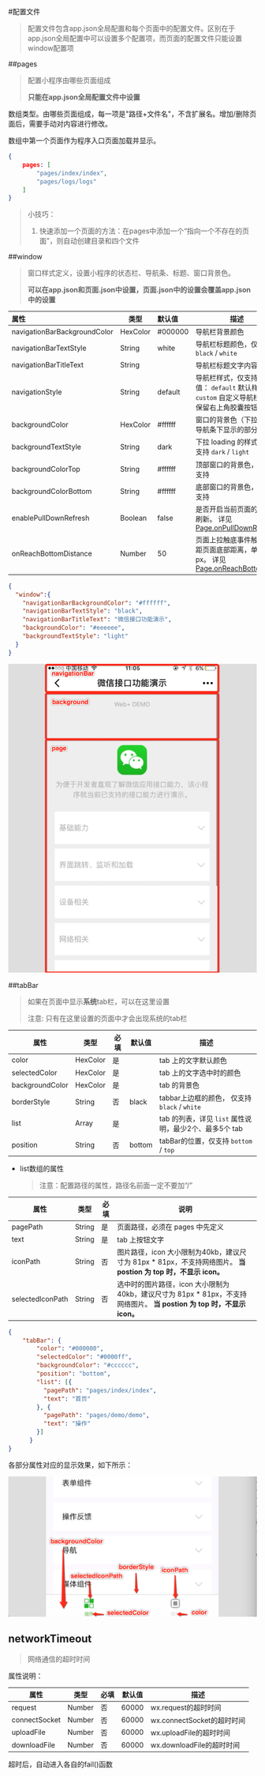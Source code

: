 #配置文件

> 配置文件包含app.json全局配置和每个页面中的配置文件。区别在于app.json全局配置中可以设置多个配置项，而页面的配置文件只能设置window配置项

##pages 

> 配置小程序由哪些页面组成
>
> **只能在app.json全局配置文件中设置**

数组类型。由哪些页面组成，每一项是"路径+文件名"，不含扩展名。增加/删除页面后，需要手动对内容进行修改。

数组中第一个页面作为程序入口页面加载并显示。

```json
{
    pages: [
    	"pages/index/index",
        "pages/logs/logs"
    ]
}
```

> 小技巧：
>
> 1. 快速添加一个页面的方法：在pages中添加一个“指向一个不存在的页面”，则自动创建目录和四个文件

##window

> 窗口样式定义，设置小程序的状态栏、导航条、标题、窗口背景色。
>
> **可以在app.json和页面.json中设置，页面.json中的设置会覆盖app.json中的设置**

| 属性                         | 类型     | 默认值  | 描述                                                         |
| :--------------------------- | -------- | :------ | ------------------------------------------------------------ |
| navigationBarBackgroundColor | HexColor | #000000 | 导航栏背景颜色                                               |
| navigationBarTextStyle       | String   | white   | 导航栏标题颜色，仅支持 `black` / `white`                     |
| navigationBarTitleText       | String   |         | 导航栏标题文字内容                                           |
| navigationStyle              | String   | default | 导航栏样式，仅支持以下值： `default` 默认样式 <br />`custom` 自定义导航栏，只保留右上角胶囊按钮 |
| backgroundColor              | HexColor | #ffffff | 窗口的背景色（下拉时在导航条下显示的部分）                   |
| backgroundTextStyle          | String   | dark    | 下拉 loading 的样式，仅支持 `dark` / `light`                 |
| backgroundColorTop           | String   | #ffffff | 顶部窗口的背景色，仅 iOS 支持                                |
| backgroundColorBottom        | String   | #ffffff | 底部窗口的背景色，仅 iOS 支持                                |
| enablePullDownRefresh        | Boolean  | false   | 是否开启当前页面的下拉刷新。 详见 [Page.onPullDownRefresh](https://developers.weixin.qq.com/miniprogram/dev/framework/app-service/page.html#onpulldownrefresh) |
| onReachBottomDistance        | Number   | 50      | 页面上拉触底事件触发时距页面底部距离，单位为px。 详见 [Page.onReachBottom](https://developers.weixin.qq.com/miniprogram/dev/framework/app-service/page.html#onreachbottom) |

```json
{
  "window":{
    "navigationBarBackgroundColor": "#ffffff",
    "navigationBarTextStyle": "black",
    "navigationBarTitleText": "微信接口功能演示",
    "backgroundColor": "#eeeeee",
    "backgroundTextStyle": "light"
  }
}
```

![img](./assets/config.jpg)

##tabBar 

> 如果在页面中显示**系统**tab栏，可以在这里设置
>
> 注意: 只有在这里设置的页面中才会出现系统的tab栏

| 属性            | 类型     | 必填 | 默认值 | 描述                                                   |
| --------------- | -------- | ---- | ------ | ------------------------------------------------------ |
| color           | HexColor | 是   |        | tab 上的文字默认颜色                                   |
| selectedColor   | HexColor | 是   |        | tab 上的文字选中时的颜色                               |
| backgroundColor | HexColor | 是   |        | tab 的背景色                                           |
| borderStyle     | String   | 否   | black  | tabbar上边框的颜色， 仅支持 `black` / `white`          |
| list            | Array    | 是   |        | tab 的列表，详见 `list` 属性说明，最少2个、最多5个 tab |
| position        | String   | 否   | bottom | tabBar的位置，仅支持 `bottom` / `top`                  |

- list数组的属性

  > 注意：配置路径的属性，路径名前面一定不要加“/”

| 属性             | 类型   | 必填 | 说明                                                         |
| ---------------- | ------ | ---- | ------------------------------------------------------------ |
| pagePath         | String | 是   | 页面路径，必须在 pages 中先定义                              |
| text             | String | 是   | tab 上按钮文字                                               |
| iconPath         | String | 否   | 图片路径，icon 大小限制为40kb，建议尺寸为 81px * 81px，不支持网络图片。 **当 postion 为 top 时，不显示 icon。** |
| selectedIconPath | String | 否   | 选中时的图片路径，icon 大小限制为40kb，建议尺寸为 81px * 81px，不支持网络图片。 **当 postion 为 top 时，不显示 icon。** |

```json
{   
	"tabBar": {
        "color": "#000000",
        "selectedColor": "#0000ff",
        "backgroundColor": "#cccccc",
        "position": "bottom",
        "list": [{
          "pagePath": "pages/index/index",
          "text": "首页"
        }, {
          "pagePath": "pages/demo/demo",
          "text": "操作"
        }]
      }
}
```

各部分属性对应的显示效果，如下所示：

![img](./assets/tabbar.png)



## networkTimeout

> 网络通信的超时时间



属性说明：

| 属性          | 类型   | 必填 | 默认值 | 描述                       |
| ------------- | ------ | ---- | ------ | -------------------------- |
| request       | Number | 否   | 60000  | wx.request的超时时间       |
| connectSocket | Number | 否   | 60000  | wx.connectSocket的超时时间 |
| uploadFile    | Number | 否   | 60000  | wx.uploadFile的超时时间    |
| downloadFile  | Number | 否   | 60000  | wx.downloadFile的超时时间  |



超时后，自动进入各自的fail()函数